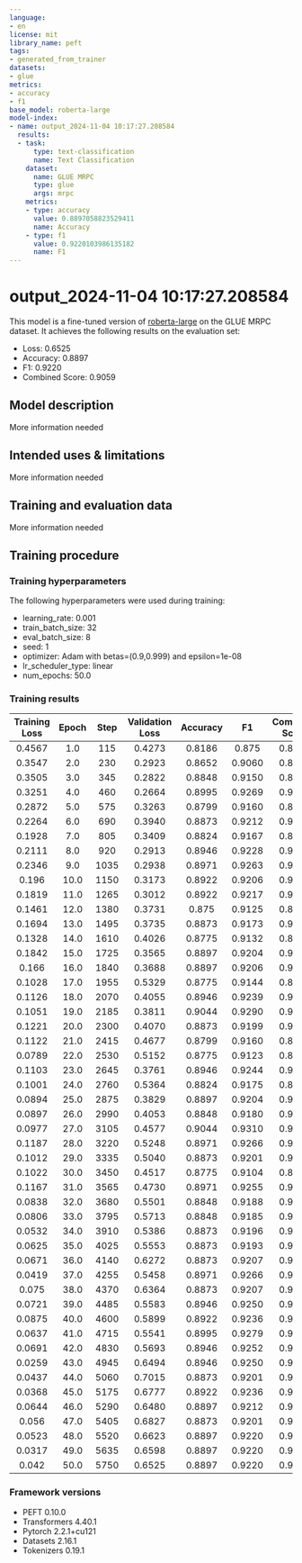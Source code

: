 ```yaml
---
language:
- en
license: mit
library_name: peft
tags:
- generated_from_trainer
datasets:
- glue
metrics:
- accuracy
- f1
base_model: roberta-large
model-index:
- name: output_2024-11-04 10:17:27.208584
  results:
  - task:
      type: text-classification
      name: Text Classification
    dataset:
      name: GLUE MRPC
      type: glue
      args: mrpc
    metrics:
    - type: accuracy
      value: 0.8897058823529411
      name: Accuracy
    - type: f1
      value: 0.9220103986135182
      name: F1
---
```


<!-- This model card has been generated automatically according to the information the Trainer had access to. You
should probably proofread and complete it, then remove this comment. -->

# output_2024-11-04 10:17:27.208584

This model is a fine-tuned version of [roberta-large](https://huggingface.co/roberta-large) on the GLUE MRPC dataset.
It achieves the following results on the evaluation set:
- Loss: 0.6525
- Accuracy: 0.8897
- F1: 0.9220
- Combined Score: 0.9059

## Model description

More information needed

## Intended uses & limitations

More information needed

## Training and evaluation data

More information needed

## Training procedure

### Training hyperparameters

The following hyperparameters were used during training:
- learning_rate: 0.001
- train_batch_size: 32
- eval_batch_size: 8
- seed: 1
- optimizer: Adam with betas=(0.9,0.999) and epsilon=1e-08
- lr_scheduler_type: linear
- num_epochs: 50.0

### Training results

| Training Loss | Epoch | Step | Validation Loss | Accuracy | F1     | Combined Score |
|:-------------:|:-----:|:----:|:---------------:|:--------:|:------:|:--------------:|
| 0.4567        | 1.0   | 115  | 0.4273          | 0.8186   | 0.875  | 0.8468         |
| 0.3547        | 2.0   | 230  | 0.2923          | 0.8652   | 0.9060 | 0.8856         |
| 0.3505        | 3.0   | 345  | 0.2822          | 0.8848   | 0.9150 | 0.8999         |
| 0.3251        | 4.0   | 460  | 0.2664          | 0.8995   | 0.9269 | 0.9132         |
| 0.2872        | 5.0   | 575  | 0.3263          | 0.8799   | 0.9160 | 0.8979         |
| 0.2264        | 6.0   | 690  | 0.3940          | 0.8873   | 0.9212 | 0.9042         |
| 0.1928        | 7.0   | 805  | 0.3409          | 0.8824   | 0.9167 | 0.8995         |
| 0.2111        | 8.0   | 920  | 0.2913          | 0.8946   | 0.9228 | 0.9087         |
| 0.2346        | 9.0   | 1035 | 0.2938          | 0.8971   | 0.9263 | 0.9117         |
| 0.196         | 10.0  | 1150 | 0.3173          | 0.8922   | 0.9206 | 0.9064         |
| 0.1819        | 11.0  | 1265 | 0.3012          | 0.8922   | 0.9217 | 0.9069         |
| 0.1461        | 12.0  | 1380 | 0.3731          | 0.875    | 0.9125 | 0.8938         |
| 0.1694        | 13.0  | 1495 | 0.3735          | 0.8873   | 0.9173 | 0.9023         |
| 0.1328        | 14.0  | 1610 | 0.4026          | 0.8775   | 0.9132 | 0.8953         |
| 0.1842        | 15.0  | 1725 | 0.3565          | 0.8897   | 0.9204 | 0.9050         |
| 0.166         | 16.0  | 1840 | 0.3688          | 0.8897   | 0.9206 | 0.9052         |
| 0.1028        | 17.0  | 1955 | 0.5329          | 0.8775   | 0.9144 | 0.8959         |
| 0.1126        | 18.0  | 2070 | 0.4055          | 0.8946   | 0.9239 | 0.9093         |
| 0.1051        | 19.0  | 2185 | 0.3811          | 0.9044   | 0.9290 | 0.9167         |
| 0.1221        | 20.0  | 2300 | 0.4070          | 0.8873   | 0.9199 | 0.9036         |
| 0.1122        | 21.0  | 2415 | 0.4677          | 0.8799   | 0.9160 | 0.8979         |
| 0.0789        | 22.0  | 2530 | 0.5152          | 0.8775   | 0.9123 | 0.8949         |
| 0.1103        | 23.0  | 2645 | 0.3761          | 0.8946   | 0.9244 | 0.9095         |
| 0.1001        | 24.0  | 2760 | 0.5364          | 0.8824   | 0.9175 | 0.8999         |
| 0.0894        | 25.0  | 2875 | 0.3829          | 0.8897   | 0.9204 | 0.9050         |
| 0.0897        | 26.0  | 2990 | 0.4053          | 0.8848   | 0.9180 | 0.9014         |
| 0.0977        | 27.0  | 3105 | 0.4577          | 0.9044   | 0.9310 | 0.9177         |
| 0.1187        | 28.0  | 3220 | 0.5248          | 0.8971   | 0.9266 | 0.9118         |
| 0.1012        | 29.0  | 3335 | 0.5040          | 0.8873   | 0.9201 | 0.9037         |
| 0.1022        | 30.0  | 3450 | 0.4517          | 0.8775   | 0.9104 | 0.8939         |
| 0.1167        | 31.0  | 3565 | 0.4730          | 0.8971   | 0.9255 | 0.9113         |
| 0.0838        | 32.0  | 3680 | 0.5501          | 0.8848   | 0.9188 | 0.9018         |
| 0.0806        | 33.0  | 3795 | 0.5713          | 0.8848   | 0.9185 | 0.9017         |
| 0.0532        | 34.0  | 3910 | 0.5386          | 0.8873   | 0.9196 | 0.9034         |
| 0.0625        | 35.0  | 4025 | 0.5553          | 0.8873   | 0.9193 | 0.9033         |
| 0.0671        | 36.0  | 4140 | 0.6272          | 0.8873   | 0.9207 | 0.9040         |
| 0.0419        | 37.0  | 4255 | 0.5458          | 0.8971   | 0.9266 | 0.9118         |
| 0.075         | 38.0  | 4370 | 0.6364          | 0.8873   | 0.9207 | 0.9040         |
| 0.0721        | 39.0  | 4485 | 0.5583          | 0.8946   | 0.9250 | 0.9098         |
| 0.0875        | 40.0  | 4600 | 0.5899          | 0.8922   | 0.9236 | 0.9079         |
| 0.0637        | 41.0  | 4715 | 0.5541          | 0.8995   | 0.9279 | 0.9137         |
| 0.0691        | 42.0  | 4830 | 0.5693          | 0.8946   | 0.9252 | 0.9099         |
| 0.0259        | 43.0  | 4945 | 0.6494          | 0.8946   | 0.9250 | 0.9098         |
| 0.0437        | 44.0  | 5060 | 0.7015          | 0.8873   | 0.9201 | 0.9037         |
| 0.0368        | 45.0  | 5175 | 0.6777          | 0.8922   | 0.9236 | 0.9079         |
| 0.0644        | 46.0  | 5290 | 0.6480          | 0.8897   | 0.9212 | 0.9054         |
| 0.056         | 47.0  | 5405 | 0.6827          | 0.8873   | 0.9201 | 0.9037         |
| 0.0523        | 48.0  | 5520 | 0.6623          | 0.8897   | 0.9220 | 0.9059         |
| 0.0317        | 49.0  | 5635 | 0.6598          | 0.8897   | 0.9220 | 0.9059         |
| 0.042         | 50.0  | 5750 | 0.6525          | 0.8897   | 0.9220 | 0.9059         |


### Framework versions

- PEFT 0.10.0
- Transformers 4.40.1
- Pytorch 2.2.1+cu121
- Datasets 2.16.1
- Tokenizers 0.19.1